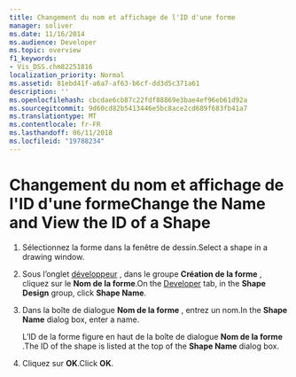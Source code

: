 ```yaml
---
title: Changement du nom et affichage de l'ID d'une forme
manager: soliver
ms.date: 11/16/2014
ms.audience: Developer
ms.topic: overview
f1_keywords:
- Vis_DSS.chm82251816
localization_priority: Normal
ms.assetid: 81ebd41f-a6a7-af63-b6cf-dd3d5c371a61
description: ''
ms.openlocfilehash: cbcdae6cb87c22fdf88869e3bae4ef96eb61d92a
ms.sourcegitcommit: 9d60cd82b5413446e5bc8ace2cd689f683fb41a7
ms.translationtype: MT
ms.contentlocale: fr-FR
ms.lasthandoff: 06/11/2018
ms.locfileid: "19788234"
---
```

# <a name="change-the-name-and-view-the-id-of-a-shape"></a><span data-ttu-id="23628-102">Changement du nom et affichage de l'ID d'une forme</span><span class="sxs-lookup"><span data-stu-id="23628-102">Change the Name and View the ID of a Shape</span></span>

1. <span data-ttu-id="23628-103">Sélectionnez la forme dans la fenêtre de dessin.</span><span class="sxs-lookup"><span data-stu-id="23628-103">Select a shape in a drawing window.</span></span>
    
2. <span data-ttu-id="23628-104">Sous l’onglet [développeur](run-in-developer-mode-display-the-developer-tab.md) , dans le groupe **Création de la forme** , cliquez sur le **Nom de la forme**.</span><span class="sxs-lookup"><span data-stu-id="23628-104">On the [Developer](run-in-developer-mode-display-the-developer-tab.md) tab, in the **Shape Design** group, click **Shape Name**.</span></span>
    
3. <span data-ttu-id="23628-105">Dans la boîte de dialogue **Nom de la forme** , entrez un nom.</span><span class="sxs-lookup"><span data-stu-id="23628-105">In the **Shape Name** dialog box, enter a name.</span></span> 
    
    <span data-ttu-id="23628-106">L’ID de la forme figure en haut de la boîte de dialogue **Nom de la forme** .</span><span class="sxs-lookup"><span data-stu-id="23628-106">The ID of the shape is listed at the top of the **Shape Name** dialog box.</span></span> 
    
4. <span data-ttu-id="23628-107">Cliquez sur **OK**.</span><span class="sxs-lookup"><span data-stu-id="23628-107">Click **OK**.</span></span>
    

